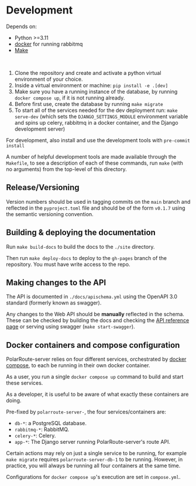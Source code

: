 # Development

Depends on:

* Python >=3.11
* [docker](https://docs.docker.com/get-docker/) for running rabbitmq
* [Make](https://www.gnu.org/software/make/)

<br>

1. Clone the repository and create and activate a python virtual environment of your choice.
1. Inside a virtual environment or machine: `pip install -e .[dev]`
1. Make sure you have a running instance of the database, by running `docker compose up`, if it is not running already.
1. Before first use, create the database by running `make migrate`
1. To start all of the services needed for the dev deployment run: `make serve-dev` (which sets the `DJANGO_SETTINGS_MODULE` environment variable and spins up celery, rabbitmq in a docker container, and the Django development server)

For development, also install and use the development tools with `pre-commit install`

A number of helpful development tools are made available through the `Makefile`, to see a description of each of these commands, run `make` (with no arguments) from the top-level of this directory.

## Release/Versioning

Version numbers should be used in tagging commits on the `main` branch and reflected in the `pyproject.toml` file and should be of the form `v0.1.7` using the semantic versioning convention.

## Building & deploying the documentation

Run `make build-docs` to build the docs to the `./site` directory.

Then run `make deploy-docs` to deploy to the `gh-pages` branch of the repository. You must have write access to the repo.

## Making changes to the API

The API is documented in `./docs/apischema.yml` using the OpenAPI 3.0 standard (formerly known as swagger).

Any changes to the Web API should be **manually** reflected in the schema. These can be checked by building the docs and checking the [API reference page](api.md) or serving using swagger (`make start-swagger`).

## Docker containers and compose configuration
PolarRoute-server relies on four different services, orchestrated by [docker compose](https://docs.docker.com/compose/install/), to each be running in their own docker container.

As a user, you run a single `docker compose up` command to build and start these services.

As a developer, it is useful to be aware of what exactly these containers are doing.

Pre-fixed by `polarroute-server-`, the four services/containers are:
* `db-*`: a PostgreSQL database.
* `rabbitmq-*`: RabbitMQ.
* `celery-*`: Celery.
* `app-*`: The Django server running PolarRoute-server's route API.

Certain actions may rely on just a single service to be running, for example `make migrate` requires `polarroute-server-db-1` to be running. However, in practice, you will always be running all four containers at the same time.

Configurations for `docker compose up`'s execution are set in `compose.yml`.
